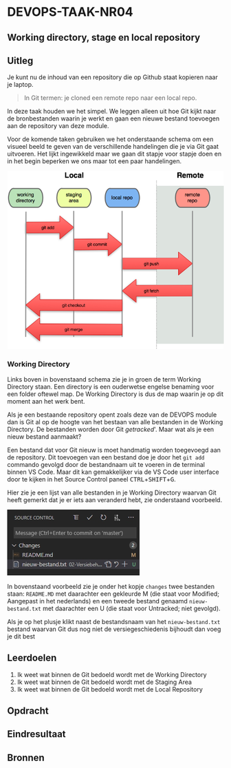 # DEVOPS-TAAK-NR04

## Working directory, stage en local repository

## Uitleg

Je kunt nu de inhoud van een repository die op Github staat kopieren naar je laptop. 

> In Git termen: je cloned een remote repo naar een local repo.

In deze taak houden we het simpel. We leggen alleen uit hoe Git kijkt naar de bronbestanden waarin je werkt en gaan een nieuwe bestand toevoegen aan de repository van deze module. 

Voor de komende taken gebruiken we het onderstaande schema om een visueel beeld te geven van de verschillende handelingen die je via Git gaat uitvoeren. Het lijkt ingewikkeld maar we gaan dit stapje voor stapje doen en in het begin beperken we ons maar tot een paar handelingen.

![](/02-Versiebeheer/taak04/gfx/git-workflow.png)

### Working Directory

Links boven in bovenstaand schema zie je in groen de term Working Directory staan. Een directory is een ouderwetse engelse benaming voor een folder oftewel map. De Working Directory is dus de map waarin je op dit moment aan het werk bent.

Als je een bestaande repository opent zoals deze van de DEVOPS module dan is Git al op de hoogte van het bestaan van alle bestanden in de Working Directory. De bestanden worden door Git *getracked*'. Maar wat als je een nieuw bestand aanmaakt? 

Een bestand dat voor Git nieuw is moet handmatig worden toegevoegd aan de repository. Dit toevoegen van een bestand doe je door het `git add` commando gevolgd door de bestandnaam uit te voeren in de terminal binnen VS Code. Maar dit kan gemakkelijker via de VS Code user interface door te kijken in het Source Control paneel <kbd>CTRL</kbd>+<kbd>SHIFT</kbd>+<kbd>G</kbd>.

Hier zie je een lijst van alle bestanden in je Working Directory waarvan Git heeft gemerkt dat je er iets aan veranderd hebt, zie onderstaand voorbeeld.

![Source Control panel](/02-Versiebeheer/taak04/gfx/vs-code-source-control-panel.jpg) 

In bovenstaand voorbeeld zie je onder het kopje `changes` twee bestanden staan: `README.MD` met daarachter een gekleurde M (die staat voor Modified; Aangepast in het nederlands) en een tweede bestand genaamd `nieuw-bestand.txt` met daarachter een U (die staat voor Untracked; niet gevolgd). 

Als je op het plusje klikt naast de bestandsnaam van het `nieuw-bestand.txt` bestand waarvan Git dus nog niet de versiegeschiedenis bijhoudt dan voeg je dit best

## Leerdoelen

1. Ik weet wat binnen de Git bedoeld wordt met de Working Directory
2. Ik weet wat binnen de Git bedoeld wordt met de Staging Area
3. Ik weet wat binnen de Git bedoeld wordt met de Local Repository

## Opdracht



## Eindresultaat

## Bronnen
